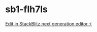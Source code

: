 # sb1-flh7ls

[Edit in StackBlitz next generation editor ⚡️](https://stackblitz.com/~/github.com/JFTHIBAUT/sb1-flh7ls)